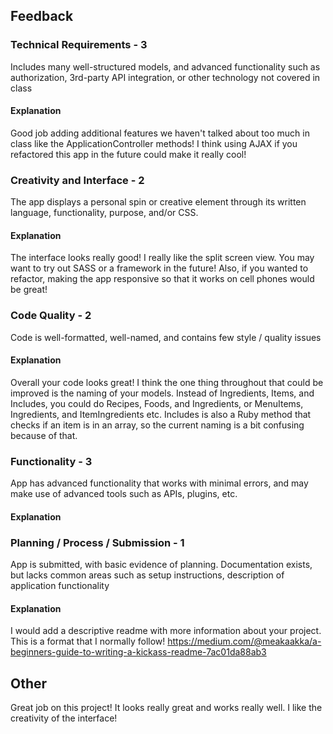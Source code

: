 ## Feedback

### Technical Requirements - 3
Includes many well-structured models, and advanced functionality such as authorization, 3rd-party API integration, or other technology not covered in class

#### Explanation 
Good job adding additional features we haven't talked about too much in class like the ApplicationController methods! I think using AJAX if you refactored this app in the future could make it really cool! 

### Creativity and Interface - 2
The app displays a personal spin or creative element through its written language, functionality, purpose, and/or CSS.	

#### Explanation 
The interface looks really good! I really like the split screen view. You may want to try out SASS or a framework in the future! Also, if you wanted to refactor, making the app responsive so that it works on cell phones would be great!

### Code Quality - 2
Code is well-formatted, well-named, and contains few style / quality issues	

#### Explanation 
Overall your code looks great! I think the one thing throughout that could be improved is the naming of your models. Instead of Ingredients, Items, and Includes, you could do Recipes, Foods, and Ingredients, or MenuItems, Ingredients, and ItemIngredients etc. Includes is also a Ruby method that checks if an item is in an array, so the current naming is a bit confusing because of that. 

### Functionality - 3
App has advanced functionality that works with minimal errors, and may make use of advanced tools such as APIs, plugins, etc.

#### Explanation 

### Planning / Process / Submission	- 1
App is submitted, with basic evidence of planning. Documentation exists, but lacks common areas such as setup instructions, description of application functionality

#### Explanation 
I would add a descriptive readme with more information about your project. This is a format that I normally follow! https://medium.com/@meakaakka/a-beginners-guide-to-writing-a-kickass-readme-7ac01da88ab3

## Other
Great job on this project! It looks really great and works really well. I like the creativity of the interface! 